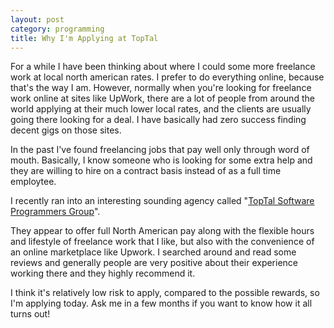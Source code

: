 ```yaml
---
layout: post
category: programming
title: Why I'm Applying at TopTal
---
```


For a while I have been thinking 
about where I could some more freelance work at local north american rates.  I prefer to
do everything online, because that's the way I am.  However, normally when
you're looking for freelance work online at sites like UpWork, there are a lot of
people from around the world applying at their much lower local rates, and
the clients are usually going there looking for a deal.  I have basically
had zero success finding decent gigs on those sites.

In the past I've found freelancing jobs that pay well only through word of mouth.  Basically,
I know someone who is looking for some extra help and they are willing to hire on a contract
basis instead of as a full time employtee.

I recently ran into an interesting sounding agency called "[TopTal Software Programmers Group](https://www.toptal.com/software)".

They appear to offer full North American pay along with the flexible hours and lifestyle
of freelance work that I like, but also with the convenience of an online marketplace like 
Upwork.  I searched around and read some reviews and generally people are very positive
about their experience working there and they highly recommend it.

I think it's relatively low risk to apply, compared to the possible rewards, so I'm applying today.  Ask me in a few months if you want to know how it all turns out!


